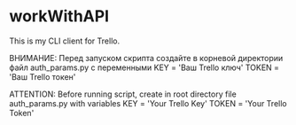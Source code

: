 # workWithAPI
This is my CLI client for Trello.

ВНИМАНИЕ: Перед запуском скрипта создайте в корневой директории файл auth_params.py с переменными
KEY = 'Ваш Trello ключ'
TOKEN = 'Ваш Trello токен'

ATTENTION: Before running script, create in root directory file auth_params.py with variables
KEY = 'Your Trello Key'
TOKEN = 'Your Trello Token'

